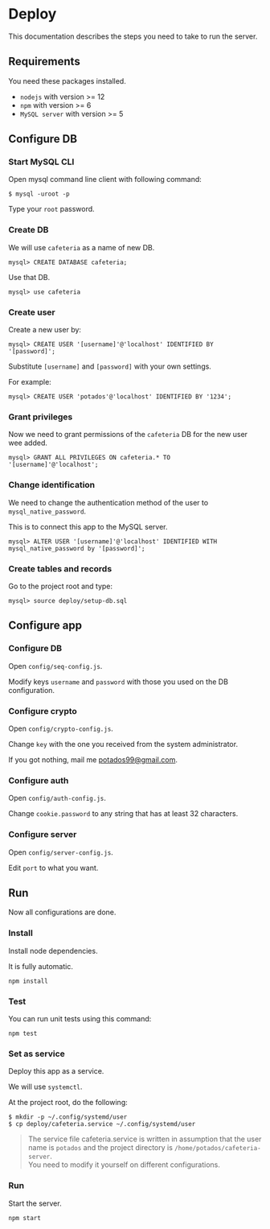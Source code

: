 # Deploy

This documentation describes the steps you need to take to run the server.

## Requirements

You need these packages installed.

- `nodejs` with version >= 12
- `npm` with version >= 6
- `MySQL server` with version >= 5

## Configure DB

### Start MySQL CLI

Open mysql command line client with following command:

~~~
$ mysql -uroot -p
~~~

Type your `root` password.

### Create DB

We will use `cafeteria` as a name of new DB.

~~~
mysql> CREATE DATABASE cafeteria;
~~~

Use that DB.

~~~
mysql> use cafeteria
~~~

### Create user

Create a new user by:

~~~
mysql> CREATE USER '[username]'@'localhost' IDENTIFIED BY '[password]';
~~~

Substitute `[username]` and `[password]` with your own settings.

For example:

~~~
mysql> CREATE USER 'potados'@'localhost' IDENTIFIED BY '1234';
~~~

### Grant privileges

Now we need to grant permissions of the `cafeteria` DB for the new user wee added.

~~~
mysql> GRANT ALL PRIVILEGES ON cafeteria.* TO '[username]'@'localhost';
~~~

### Change identification

We need to change the authentication method of the user to `mysql_native_password`.

This is to connect this app to the MySQL server.

~~~
mysql> ALTER USER '[username]'@'localhost' IDENTIFIED WITH mysql_native_password by '[password]';
~~~

### Create tables and records

Go to the project root and type:

~~~
mysql> source deploy/setup-db.sql
~~~

## Configure app

### Configure DB

Open `config/seq-config.js`.

Modify keys `username` and `password` with those you used on the DB configuration.

### Configure crypto

Open `config/crypto-config.js`.

Change `key` with the one you received from the system administrator.

If you got nothing, mail me <potados99@gmail.com>.

### Configure auth

Open `config/auth-config.js`.

Change `cookie.password` to any string that has at least 32 characters.

### Configure server

Open `config/server-config.js`.

Edit `port` to what you want.

## Run

Now all configurations are done.

### Install

Install node dependencies.

It is fully automatic.

~~~
npm install
~~~

### Test

You can run unit tests using this command:

~~~
npm test
~~~

### Set as service

Deploy this app as a service.

We will use `systemctl`.

At the project root, do the following:

~~~
$ mkdir -p ~/.config/systemd/user
$ cp deploy/cafeteria.service ~/.config/systemd/user
~~~

> The service file cafeteria.service is written in assumption that the user name is `potados` and the project directory is `/home/potados/cafeteria-server`.    
You need to modify it yourself on different configurations.

### Run

Start the server.

~~~
npm start
~~~
